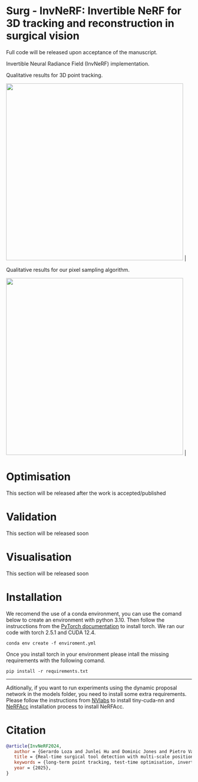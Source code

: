 # Surg - InvNeRF: Invertible NeRF for 3D tracking and reconstruction in surgical vision

Full code will be released upon acceptance of the manuscript.

Invertible Neural Radiance Field (InvNeRF) implementation.

Qualitative results for 3D point tracking.

<image src='media/InvNeRF.gif' width=480 /> |

Qualitative results for our pixel sampling algorithm.

<image src='media/Pixel_Sampling.gif' width=480 /> |

# Optimisation
This section will be released after the work is accepted/published
# Validation
This section will be released soon
# Visualisation
This section will be released soon
# Installation
We recomend the use of a conda environment, you can use the comand below to create an environment with python 3.10. Then follow the instrucctions from the [PyTorch documentation](https://pytorch.org/#:~:text=and%20easy%20scaling.-,Install%20PyTorch,-Select%20your%20preferences) to install torch. We ran our code with torch 2.5.1 and CUDA 12.4.
```
conda env create -f enviroment.yml 
```
Once you install torch in your environment please intall the missing requirements with the following comand.
```
pip install -r requirements.txt
```
-------
Aditionally, if you want to run experiments using the dynamic proposal network in the models folder, you need to install some extra requirements. Please follow the instructions from [NVlabs](https://github.com/NVlabs/tiny-cuda-nn#requirements) to install tiny-cuda-nn and [NeRFAcc](https://github.com/nerfstudio-project/nerfacc#installation) installation process to install NeRFAcc.
# Citation
```bibtex
@article{InvNeRF2024,
   author = {Gerardo Loza and Junlei Hu and Dominic Jones and Pietro Valdastri and Sharib Ali},
   title = {Real-time surgical tool detection with multi-scale positional encoding and contrastive learning},
   keywords = {long-term point tracking, test-time optimisation, invertible NeRF (InvNeRF), consistent motion, geometric consistency},
   year = {2025},
}
```
